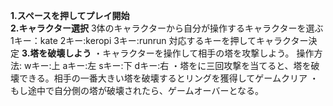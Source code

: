 **1.スペースを押してプレイ開始**  
**2.キャラクター選択**
 3体のキャラクターから自分が操作するキャラクターを選ぶ
 1キー：kate 2キー:keropi 3キー:runrun
 対応するキーを押してキャラクター決定
**3.塔を破壊しよう**
 ・キャラクターを操作して相手の塔を攻撃しよう。
   操作方法: wキー:上 aキー:左 sキー:下 dキー:右
 ・塔をに三回攻撃を当てると、塔を破壊できる。相手の一番大きい塔を破壊するとリングを獲得してゲームクリア
 ・もし途中で自分側の塔が破壊されたら、ゲームオーバーとなる。
 
